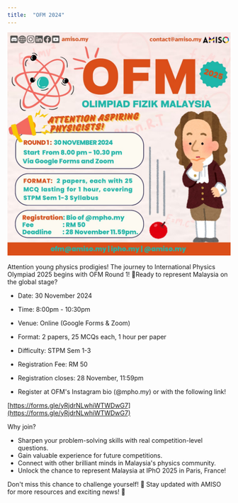 ```yaml
---
title:  "OFM 2024"
---
```

![OFM 2024](/assets/images/posts/2024-10-08-OFM-2024.jpg)

Attention young physics prodigies! The journey to International Physics Olympiad 2025 begins with OFM Round 1! 🌟Ready to represent Malaysia on the global stage? 

- Date: 30 November 2024
- Time: 8:00pm - 10:30pm
- Venue: Online (Google Forms & Zoom)
- Format: 2 papers, 25 MCQs each, 1 hour per paper
- Difficulty: STPM Sem 1-3

- Registration Fee: RM 50
- Registration closes: 28 November, 11:59pm
- Register at OFM's Instagram bio (@mpho.my) or with the following link!

[https://forms.gle/yRjdrNLwhiWTWDwG7](https://forms.gle/yRjdrNLwhiWTWDwG7)

Why join?
- Sharpen your problem-solving skills with real competition-level questions.
- Gain valuable experience for future competitions.
- Connect with other brilliant minds in Malaysia's physics community.
- Unlock the chance to represent Malaysia at IPhO 2025 in Paris, France!

Don't miss this chance to challenge yourself! 🚀 Stay updated with AMISO for more resources and exciting news! 🌟
